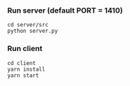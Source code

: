 ### Run server (default PORT = 1410)
```
cd server/src
python server.py
```

### Run client 
```
cd client
yarn install
yarn start
```
